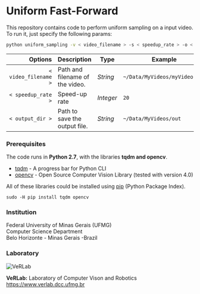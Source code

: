 # Uniform Fast-Forward

This repository contains code to perform uniform sampling on a input video.
To run it, just specify the following params:

```bash
python uniform_sampling -v < video_filename > -s < speedup_rate > -o < output_dir >
```

| Options                     | Description                         | Type      | Example                       |
| --------------------------: | ----------------------------------- | --------- | ----------------------------- |
| ` < video_filename > `      | Path and filename of the video.     | _String_  | `~/Data/MyVideos/myVideo.mp4` |
| ` < speedup_rate > `        | Speed-up rate                       | _Integer_ | `20`                          |
| ` < output_dir > `          | Path to save the output file.       | _String_  | `~/Data/MyVideos/out`         |

### Prerequisites ###

The code runs in **Python 2.7**, with the libraries **tqdm and opencv**.

* [tqdm](https://github.com/tqdm/tqdm) - A progress bar for Python CLI
* [opencv](https://github.com/opencv/opencv) - Open Source Computer Vision Library (tested with version 4.0)

All of these libraries could be installed using [pip](https://pypi.python.org/pypi/pip) (Python Package Index).

```
sudo -H pip install tqdm opencv
```

### Institution ###

Federal University of Minas Gerais (UFMG)  
Computer Science Department  
Belo Horizonte - Minas Gerais -Brazil 

### Laboratory ###

![VeRLab](https://www.dcc.ufmg.br/dcc/sites/default/files/public/verlab-logo.png)

**VeRLab:** Laboratory of Computer Vison and Robotics   
https://www.verlab.dcc.ufmg.br
